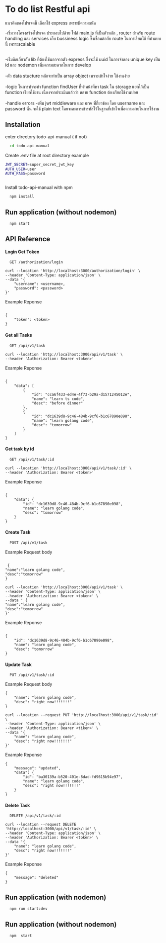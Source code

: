 # To do list Restful api

แนวคิดของโปรเจคนี้
เลือกใช้ express เพราะมีความถนัด

-เริ่มวางโครงสร้างโปรเจค ประกอบไปด้วย ไฟล์ main.js ที่เป็นตัวหลัก , router สำหรับ route handling และ services เก็บ bussiness logic ซึ่งเชื่อมต่อกับ route ในการเรียกใช้ ที่ทำแบบนี้ เพราะscalable
</br></br>

-เริ่มคิดเกี่ยวกับ lib ที่ต้องใช้นอกจากตัว express ซึ่งจะใช้ uuid ในการจำลอง unique key เป็น id และ nodemon เพิ่มความสะดวกในการ develop </br></br>
-ตัว data stucture หลักจะทำเป็น array object เพราะเข้าใจง่าย ใช้งานง่าย</br></br>
-logic ในการทำจะทำ function findUser ที่ทำหน้าที่หา task ใน storage แยกไว้เป็น function เรียกใช้งาน เนื่องจากประเมินแล้วว่า หลาย function ต้องเรียกใช้งานบ่อย </br></br>
-handle errors
-เพิ่ม jwt middleware และ env ที่กี่ยวข้อง  โดย username และ password นั้น จะใช้ plain text โดยจะละการเข้ารหัสไว้ในฐานที่เข้าใจเพื่อความง่ายในการใช้งาน 

## Installation

enter directory todo-api-manual ( if not)

```bash
  cd todo-api-manual


```
Create .env file at root directory 
example 

```bash
JWT_SECRET=super_secret_jwt_key
AUTH_USER=user
AUTH_PASS=password



```

Install todo-api-manual with npm

```bash
  npm install

```

## Run application (without nodemon)

```bash
  npm start
```

## API Reference
#### Login Get Token

```api
  GET /authorization/login
```
```
curl --location 'http://localhost:3000/authorization/login' \
--header 'Content-Type: application/json' \
--data '{
    "username": <username>,
    "password": <password>
}'
```
Example Reponse

```res

{
    "token": <token>
}
```





#### Get all Tasks

```api
  GET /api/v1/task
```
```
curl --location 'http://localhost:3000/api/v1/task' \
--header 'Authorization: Bearer <token>'
```
Example Reponse

```res

{
    "data": [
        {
            "id": "cca6f433-ed4e-4f73-b29a-d1571245012e",
            "name": "learn ts code",
            "desc": "before dinner"
        },
        {
            "id": "dc1639d8-9c46-484b-9cf6-b1c67890e098",
            "name": "learn golang code",
            "desc": "tomorrow"
        }
    ]
}
```

#### Get task by id

```api
  GET /api/v1/task/:id
```
```
curl --location 'http://localhost:3000/api/v1/task/:id' \
--header 'Authorization: Bearer <token>'
```

Example Reponse

```res

{
    "data": {
        "id": "dc1639d8-9c46-484b-9cf6-b1c67890e098",
        "name": "learn golang code",
        "desc": "tomorrow"
    }
}
```

#### Create Task

```api
  POST /api/v1/task
```

Example Request body

```

 {
"name":"learn golang code",
"desc":"tomorrow"
}
```
```
curl --location 'http://localhost:3000/api/v1/task' \
--header 'Content-Type: application/json' \
--header 'Authorization: Bearer <token>' \
--data ' {
"name":"learn golang code",
"desc":"tomorrow"
}'
```

Example Reponse

```res

{
    "id": "dc1639d8-9c46-484b-9cf6-b1c67890e098",
    "name": "learn golang code",
    "desc": "tomorrow"
}
```

#### Update Task

```api
  PUT /api/v1/task/:id
```

Example Request body

```res
{
    "name": "learn golang code",
    "desc": "right now!!!!!!!"
}
```
```
curl --location --request PUT 'http://localhost:3000/api/v1/task/:id' \
--header 'Content-Type: application/json' \
--header 'Authorization: Bearer <tiken>' \
--data '{
    "name": "learn golang code",
    "desc": "right now!!!!!!!"
}'
```
Example Reponse

```res
{
    "message": "updated",
    "data": {
        "id": "ba30139a-b520-401e-8dad-fd9615b94e97",
        "name": "learn golang code",
        "desc": "right now!!!!!!!"
    }
}
```

#### Delete Task

```api
  DELETE /api/v1/task/:id
```
```
curl --location --request DELETE 'http://localhost:3000/api/v1/task/:id' \
--header 'Content-Type: application/json' \
--header 'Authorization: Bearer <token>' \
--data '{
    "name": "learn golang code",
    "desc": "right now!!!!!!!"
}'
```
Example Reponse

```res
{
    "message": "deleted"
}
```

## Run application (with nodemon)

```bash
  npm run start:dev
```

## Run application (without nodemon)

```bash
  npm  start
```

